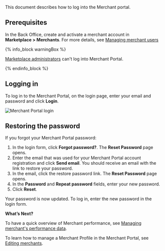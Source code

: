 This document describes how to log into the Merchant portal.


## Prerequisites

In the Back Office, create and activate a merchant account in **Marketplace&nbsp;<span aria-label="and then">></span> Merchants**. For more details, see [Managing merchant users](/docs/pbc/all/merchant-management/{{page.version}}/marketplace/manage-in-the-back-office/manage-merchant-users.html)

{% info_block warningBox %}

[Marketplace administrators](/docs/scos/user/intro-to-spryker/spryker-marketplace/marketplace-personas.html#marketplace-administrator) can't log into Merchant Portal.

{% endinfo_block %}

## Logging in

To log in to the Merchant Portal, on the login page, enter your email and password and click **Login**.

![Merchant Portal login](https://spryker.s3.eu-central-1.amazonaws.com/docs/Marketplace/user+guides/Merchant+Portal+user+guides/Login+and+logout/merchant-portal-login.png)


## Restoring the password

If you forgot your Merchant Portal password:
1. In the login form, click **Forgot password?**.
  The **Reset Password** page opens.
2. Enter the email that was used for your Merchant Portal account registration and click **Send email**.
You should receive an email with the link to restore your password.
3. In the email, click the restore password link.
The **Reset Password** page opens.
4. In the **Password** and **Repeat password** fields, enter your new password.
5. Click **Reset**.

Your password is now updated. To log in, enter the new password in the login form.


<!---
## Logging out of the Merchant Portal

To log out, in the top right corner of the Merchant Portal, click the user icon and then click **Logout**.

![Logout of Merchant Portal](https://spryker.s3.eu-central-1.amazonaws.com/docs/Marketplace/user+guides/Merchant+Portal+user+guides/Login+and+logout/log-out-of-the-merchant-portal.gif)
-->

**What’s Next?**

To have a quick overview of Merchant performance, see [Managing merchant's performance data](/docs/pbc/all/merchant-management/{{page.version}}/marketplace/manage-in-the-merchant-portal/manage-merchants-performance-data.html).

To learn how to manage a Merchant Profile in the Merchant Portal, see [Editing merchants](/docs/pbc/all/merchant-management/{{page.version}}/marketplace/manage-in-the-back-office/manage-merchants.html#editing-merchants).
